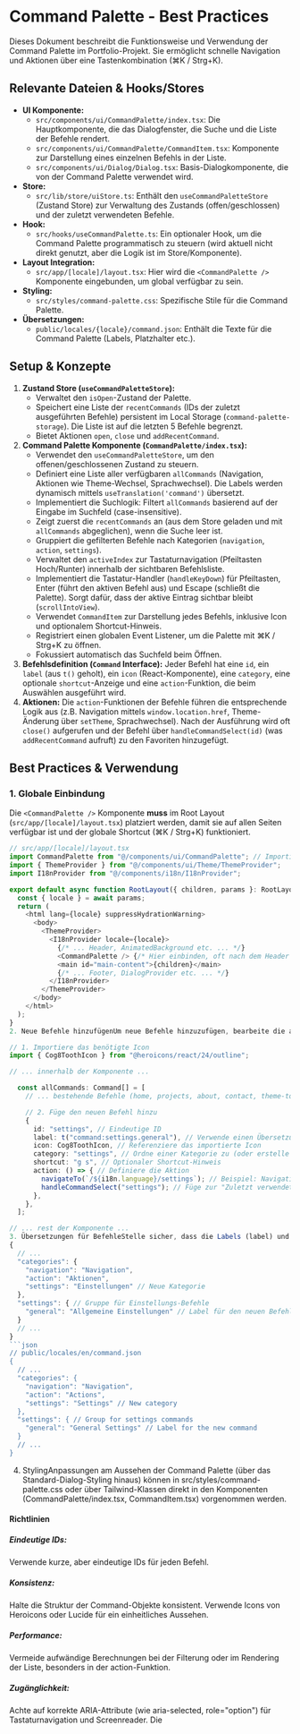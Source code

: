 # Command Palette - Best Practices

Dieses Dokument beschreibt die Funktionsweise und Verwendung der Command Palette im Portfolio-Projekt. Sie ermöglicht schnelle Navigation und Aktionen über eine Tastenkombination (⌘K / Strg+K).

## Relevante Dateien & Hooks/Stores

- **UI Komponente:**
  - `src/components/ui/CommandPalette/index.tsx`: Die Hauptkomponente, die das Dialogfenster, die Suche und die Liste der Befehle rendert.
  - `src/components/ui/CommandPalette/CommandItem.tsx`: Komponente zur Darstellung eines einzelnen Befehls in der Liste.
  - `src/components/ui/Dialog/Dialog.tsx`: Basis-Dialogkomponente, die von der Command Palette verwendet wird.
- **Store:**
  - `src/lib/store/uiStore.ts`: Enthält den `useCommandPaletteStore` (Zustand Store) zur Verwaltung des Zustands (offen/geschlossen) und der zuletzt verwendeten Befehle.
- **Hook:**
  - `src/hooks/useCommandPalette.ts`: Ein optionaler Hook, um die Command Palette programmatisch zu steuern (wird aktuell nicht direkt genutzt, aber die Logik ist im Store/Komponente).
- **Layout Integration:**
  - `src/app/[locale]/layout.tsx`: Hier wird die `<CommandPalette />` Komponente eingebunden, um global verfügbar zu sein.
- **Styling:**
  - `src/styles/command-palette.css`: Spezifische Stile für die Command Palette.
- **Übersetzungen:**
  - `public/locales/{locale}/command.json`: Enthält die Texte für die Command Palette (Labels, Platzhalter etc.).

## Setup & Konzepte

1.  **Zustand Store (`useCommandPaletteStore`):**
    - Verwaltet den `isOpen`-Zustand der Palette.
    - Speichert eine Liste der `recentCommands` (IDs der zuletzt ausgeführten Befehle) persistent im Local Storage (`command-palette-storage`). Die Liste ist auf die letzten 5 Befehle begrenzt.
    - Bietet Aktionen `open`, `close` und `addRecentCommand`.
2.  **Command Palette Komponente (`CommandPalette/index.tsx`):**
    - Verwendet den `useCommandPaletteStore`, um den offenen/geschlossenen Zustand zu steuern.
    - Definiert eine Liste aller verfügbaren `allCommands` (Navigation, Aktionen wie Theme-Wechsel, Sprachwechsel). Die Labels werden dynamisch mittels `useTranslation('command')` übersetzt.
    - Implementiert die Suchlogik: Filtert `allCommands` basierend auf der Eingabe im Suchfeld (case-insensitive).
    - Zeigt zuerst die `recentCommands` an (aus dem Store geladen und mit `allCommands` abgeglichen), wenn die Suche leer ist.
    - Gruppiert die gefilterten Befehle nach Kategorien (`navigation`, `action`, `settings`).
    - Verwaltet den `activeIndex` zur Tastaturnavigation (Pfeiltasten Hoch/Runter) innerhalb der sichtbaren Befehlsliste.
    - Implementiert die Tastatur-Handler (`handleKeyDown`) für Pfeiltasten, Enter (führt den aktiven Befehl aus) und Escape (schließt die Palette). Sorgt dafür, dass der aktive Eintrag sichtbar bleibt (`scrollIntoView`).
    - Verwendet `CommandItem` zur Darstellung jedes Befehls, inklusive Icon und optionalem Shortcut-Hinweis.
    - Registriert einen globalen Event Listener, um die Palette mit ⌘K / Strg+K zu öffnen.
    - Fokussiert automatisch das Suchfeld beim Öffnen.
3.  **Befehlsdefinition (`Command` Interface):** Jeder Befehl hat eine `id`, ein `label` (aus `t()` geholt), ein `icon` (React-Komponente), eine `category`, eine optionale `shortcut`-Anzeige und eine `action`-Funktion, die beim Auswählen ausgeführt wird.
4.  **Aktionen:** Die `action`-Funktionen der Befehle führen die entsprechende Logik aus (z.B. Navigation mittels `window.location.href`, Theme-Änderung über `setTheme`, Sprachwechsel). Nach der Ausführung wird oft `close()` aufgerufen und der Befehl über `handleCommandSelect(id)` (was `addRecentCommand` aufruft) zu den Favoriten hinzugefügt.

## Best Practices & Verwendung

### 1. Globale Einbindung

Die `<CommandPalette />` Komponente **muss** im Root Layout (`src/app/[locale]/layout.tsx`) platziert werden, damit sie auf allen Seiten verfügbar ist und der globale Shortcut (⌘K / Strg+K) funktioniert.

````typescript
// src/app/[locale]/layout.tsx
import CommandPalette from "@/components/ui/CommandPalette"; // Importieren
import { ThemeProvider } from "@/components/ui/Theme/ThemeProvider";
import I18nProvider from "@/components/i18n/I18nProvider";

export default async function RootLayout({ children, params }: RootLayoutProps) {
  const { locale } = await params;
  return (
    <html lang={locale} suppressHydrationWarning>
      <body>
        <ThemeProvider>
          <I18nProvider locale={locale}>
            {/* ... Header, AnimatedBackground etc. ... */}
            <CommandPalette /> {/* Hier einbinden, oft nach dem Header */}
            <main id="main-content">{children}</main>
            {/* ... Footer, DialogProvider etc. ... */}
          </I18nProvider>
        </ThemeProvider>
      </body>
    </html>
  );
}
2. Neue Befehle hinzufügenUm neue Befehle hinzuzufügen, bearbeite die allCommands-Liste in src/components/ui/CommandPalette/index.tsx.// src/components/ui/CommandPalette/index.tsx

// 1. Importiere das benötigte Icon
import { Cog8ToothIcon } from "@heroicons/react/24/outline";

// ... innerhalb der Komponente ...

  const allCommands: Command[] = [
    // ... bestehende Befehle (home, projects, about, contact, theme-toggle, language-toggle) ...

    // 2. Füge den neuen Befehl hinzu
    {
      id: "settings", // Eindeutige ID
      label: t("command:settings.general"), // Verwende einen Übersetzungskey
      icon: Cog8ToothIcon, // Referenziere das importierte Icon
      category: "settings", // Ordne einer Kategorie zu (oder erstelle eine neue)
      shortcut: "g s", // Optionaler Shortcut-Hinweis
      action: () => { // Definiere die Aktion
        navigateTo(`/${i18n.language}/settings`); // Beispiel: Navigation zur Einstellungsseite
        handleCommandSelect("settings"); // Füge zur "Zuletzt verwendet"-Liste hinzu
      },
    },
  ];

// ... rest der Komponente ...
3. Übersetzungen für BefehleStelle sicher, dass die Labels (label) und ggf. Kategorie-Namen für neue Befehle in den entsprechenden Namespace-Dateien (command.json) in public/locales/de und public/locales/en hinzugefügt werden.// public/locales/de/command.json
{
  // ...
  "categories": {
    "navigation": "Navigation",
    "action": "Aktionen",
    "settings": "Einstellungen" // Neue Kategorie
  },
  "settings": { // Gruppe für Einstellungs-Befehle
    "general": "Allgemeine Einstellungen" // Label für den neuen Befehl
  }
  // ...
}
```json
// public/locales/en/command.json
{
  // ...
  "categories": {
    "navigation": "Navigation",
    "action": "Actions",
    "settings": "Settings" // New category
  },
  "settings": { // Group for settings commands
    "general": "General Settings" // Label for the new command
  }
  // ...
}
````

4. StylingAnpassungen am Aussehen der Command Palette (über das Standard-Dialog-Styling hinaus) können in src/styles/command-palette.css oder über Tailwind-Klassen direkt in den Komponenten (CommandPalette/index.tsx, CommandItem.tsx) vorgenommen werden.

#### Richtlinien

##### Eindeutige IDs:

Verwende kurze, aber eindeutige IDs für jeden Befehl.

##### Konsistenz:

Halte die Struktur der Command-Objekte konsistent. Verwende Icons von Heroicons oder Lucide für ein einheitliches Aussehen.

##### Performance:

Vermeide aufwändige Berechnungen bei der Filterung oder im Rendering der Liste, besonders in der action-Funktion.

##### Zugänglichkeit:

Achte auf korrekte ARIA-Attribute (wie aria-selected, role="option") für Tastaturnavigation und Screenreader. Die
